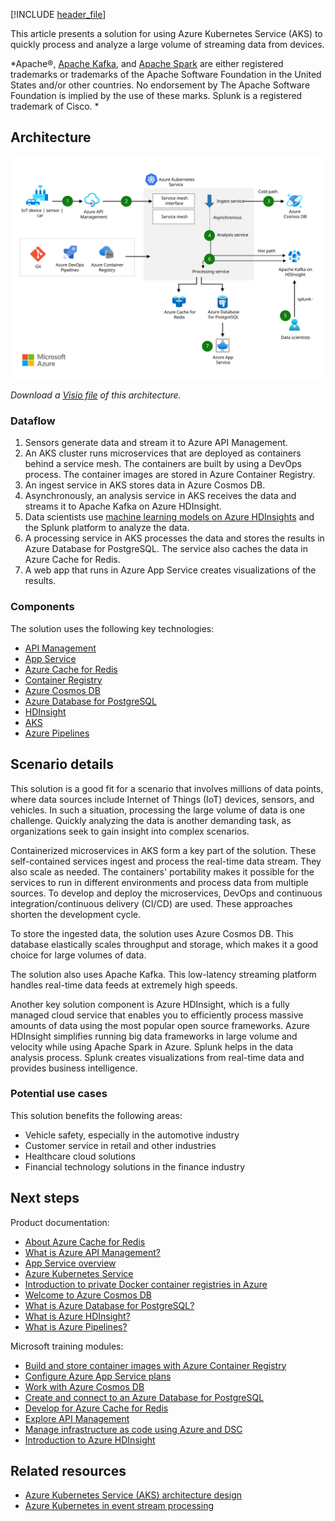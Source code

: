 [!INCLUDE [header_file](../../../includes/sol-idea-header.md)]

This article presents a solution for using Azure Kubernetes Service (AKS) to quickly process and analyze a large volume of streaming data from devices.

*Apache®, [Apache Kafka](https://kafka.apache.org/), and [Apache Spark](https://spark.apache.org) are either registered trademarks or trademarks of the Apache Software Foundation in the United States and/or other countries. No endorsement by The Apache Software Foundation is implied by the use of these marks. Splunk is a registered trademark of Cisco. *

## Architecture

![Architecture diagram that shows how streaming data from devices is ingested, processed, and analyzed.](../media/data-streaming-scenario.svg)

*Download a [Visio file](https://arch-center.azureedge.net/data-streaming-scenario.vsdx) of this architecture.*

### Dataflow

1. Sensors generate data and stream it to Azure API Management.
1. An AKS cluster runs microservices that are deployed as containers behind a service mesh. The containers are built by using a DevOps process. The container images are stored in Azure Container Registry.
1. An ingest service in AKS stores data in Azure Cosmos DB.
1. Asynchronously, an analysis service in AKS receives the data and streams it to Apache Kafka on Azure HDInsight.
1. Data scientists use [machine learning models on Azure HDInsights](/en-us/azure/hdinsight/spark/apache-spark-run-machine-learning-automl) and the Splunk platform to analyze the data.
1. A processing service in AKS processes the data and stores the results in Azure Database for PostgreSQL. The service also caches the data in Azure Cache for Redis.
1. A web app that runs in Azure App Service creates visualizations of the results.

### Components

The solution uses the following key technologies:

- [API Management](https://azure.microsoft.com/services/api-management)
- [App Service](/azure/well-architected/service-guides/app-service-web-apps)
- [Azure Cache for Redis](https://azure.microsoft.com/services/cache)
- [Container Registry](https://azure.microsoft.com/services/container-registry)
- [Azure Cosmos DB](https://azure.microsoft.com/services/cosmos-db)
- [Azure Database for PostgreSQL](https://azure.microsoft.com/services/postgresql)
- [HDInsight](https://azure.microsoft.com/services/hdinsight)
- [AKS](https://azure.microsoft.com/services/kubernetes-service)
- [Azure Pipelines](https://azure.microsoft.com/services/devops/pipelines)

## Scenario details

This solution is a good fit for a scenario that involves millions of data points, where data sources include Internet of Things (IoT) devices, sensors, and vehicles. In such a situation, processing the large volume of data is one challenge. Quickly analyzing the data is another demanding task, as organizations seek to gain insight into complex scenarios.

Containerized microservices in AKS form a key part of the solution. These self-contained services ingest and process the real-time data stream. They also scale as needed. The containers' portability makes it possible for the services to run in different environments and process data from multiple sources. To develop and deploy the microservices, DevOps and continuous integration/continuous delivery (CI/CD) are used. These approaches shorten the development cycle.

To store the ingested data, the solution uses Azure Cosmos DB. This database elastically scales throughput and storage, which makes it a good choice for large volumes of data.

The solution also uses Apache Kafka. This low-latency streaming platform handles real-time data feeds at extremely high speeds.

Another key solution component is Azure HDInsight, which is a fully managed cloud service that enables you to efficiently process massive amounts of data using the most popular open source frameworks. Azure HDInsight simplifies running big data frameworks in large volume and velocity while using Apache Spark in Azure. Splunk helps in the data analysis process. Splunk creates visualizations from real-time data and provides business intelligence.

### Potential use cases

This solution benefits the following areas:

- Vehicle safety, especially in the automotive industry
- Customer service in retail and other industries
- Healthcare cloud solutions
- Financial technology solutions in the finance industry

## Next steps

Product documentation:

- [About Azure Cache for Redis](/azure/azure-cache-for-redis/cache-overview)
- [What is Azure API Management?](/azure/api-management/api-management-key-concepts)
- [App Service overview](/azure/app-service/overview)
- [Azure Kubernetes Service](/azure/aks/intro-kubernetes)
- [Introduction to private Docker container registries in Azure](/azure/container-registry/container-registry-intro)
- [Welcome to Azure Cosmos DB](/azure/cosmos-db/introduction)
- [What is Azure Database for PostgreSQL?](/azure/postgresql/overview)
- [What is Azure HDInsight?](/azure/hdinsight/hdinsight-overview)
- [What is Azure Pipelines?](/azure/devops/pipelines/get-started/what-is-azure-pipelines)

Microsoft training modules:

- [Build and store container images with Azure Container Registry](/training/modules/build-and-store-container-images)
- [Configure Azure App Service plans](/training/modules/configure-app-service-plans)
- [Work with Azure Cosmos DB](/training/modules/work-with-cosmos-db)
- [Create and connect to an Azure Database for PostgreSQL](/training/modules/create-connect-to-postgres)
- [Develop for Azure Cache for Redis](/training/modules/develop-for-azure-cache-for-redis)
- [Explore API Management](/training/modules/explore-api-management)
- [Manage infrastructure as code using Azure and DSC](/training/paths/az-400-manage-infrastructure-as-code-using-azure)
- [Introduction to Azure HDInsight](/training/modules/intro-to-azure-hdinsight)

## Related resources

- [Azure Kubernetes Service (AKS) architecture design](../../reference-architectures/containers/aks-start-here.md)
- [Azure Kubernetes in event stream processing](serverless-event-processing-aks.yml)
